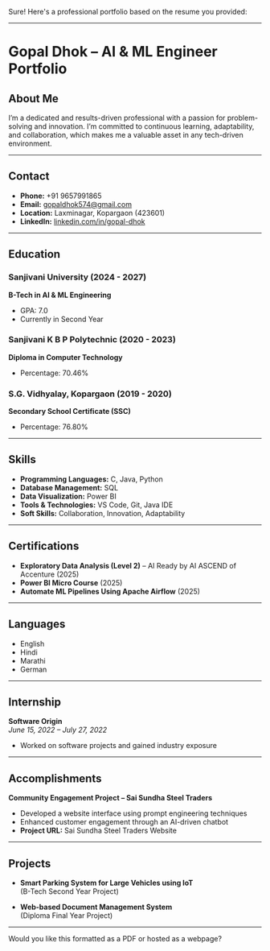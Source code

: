 Sure! Here's a professional portfolio based on the resume you provided:

---

# **Gopal Dhok – AI & ML Engineer Portfolio**

## **About Me**
I’m a dedicated and results-driven professional with a passion for problem-solving and innovation. I’m committed to continuous learning, adaptability, and collaboration, which makes me a valuable asset in any tech-driven environment.

---

## **Contact**
- **Phone:** +91 9657991865  
- **Email:** gopaldhok574@gmail.com  
- **Location:** Laxminagar, Kopargaon (423601)  
- **LinkedIn:** [linkedin.com/in/gopal-dhok](https://www.linkedin.com/in/gopal-dhok)  

---

## **Education**
### **Sanjivani University** (2024 - 2027)
**B-Tech in AI & ML Engineering**  
- GPA: 7.0  
- Currently in Second Year

### **Sanjivani K B P Polytechnic** (2020 - 2023)  
**Diploma in Computer Technology**  
- Percentage: 70.46%

### **S.G. Vidhyalay, Kopargaon** (2019 - 2020)  
**Secondary School Certificate (SSC)**  
- Percentage: 76.80%

---

## **Skills**
- **Programming Languages:** C, Java, Python  
- **Database Management:** SQL  
- **Data Visualization:** Power BI  
- **Tools & Technologies:** VS Code, Git, Java IDE  
- **Soft Skills:** Collaboration, Innovation, Adaptability

---

## **Certifications**
- **Exploratory Data Analysis (Level 2)** – AI Ready by AI ASCEND of Accenture (2025)  
- **Power BI Micro Course** (2025)  
- **Automate ML Pipelines Using Apache Airflow** (2025)  

---

## **Languages**
- English  
- Hindi  
- Marathi  
- German  

---

## **Internship**
**Software Origin**  
*June 15, 2022 – July 27, 2022*  
- Worked on software projects and gained industry exposure

---

## **Accomplishments**
**Community Engagement Project – Sai Sundha Steel Traders**  
- Developed a website interface using prompt engineering techniques  
- Enhanced customer engagement through an AI-driven chatbot  
- **Project URL:** Sai Sundha Steel Traders Website  

---

## **Projects**
- **Smart Parking System for Large Vehicles using IoT**  
  (B-Tech Second Year Project)

- **Web-based Document Management System**  
  (Diploma Final Year Project)

---

Would you like this formatted as a PDF or hosted as a webpage?

